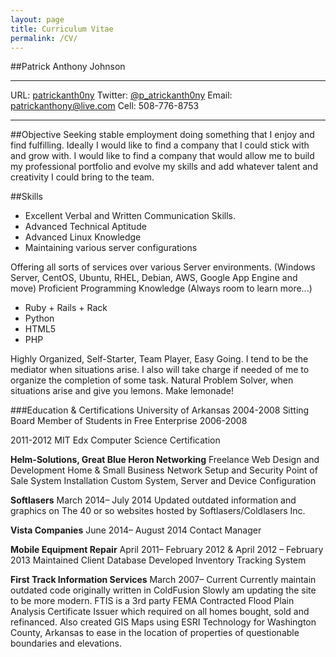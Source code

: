 ```yaml
---
layout: page
title: Curriculum Vitae
permalink: /CV/
---
```


##Patrick Anthony Johnson
***

URL: [patrickanth0ny](http://patrickanthony.github.io)
Twitter: [@p_atrickanth0ny](https://twitter.com/p_atrickanthony)
Email: [patrickanthony@live.com](patrickanthony@live.com)
Cell: 508-776-8753

*** 

##Objective
Seeking stable employment doing something that I enjoy and find fulfilling.
Ideally I would like to find a company that I could stick with and grow with. I would like to find a company that would allow me to build my professional portfolio and evolve my skills and add whatever talent and creativity I could bring to the team.

##Skills
- Excellent Verbal and Written Communication Skills.
- Advanced Technical Aptitude
- Advanced Linux Knowledge
- Maintaining various server configurations

Offering all sorts of services over various
Server environments. (Windows Server, CentOS, Ubuntu, RHEL, Debian, AWS, Google App Engine and move)
  Proficient Programming Knowledge (Always room to learn more...)


-   Ruby + Rails + Rack
-   Python
-   HTML5
-   PHP

  Highly Organized, Self-Starter, Team Player, Easy Going.
  I tend to be the mediator when situations arise. I also will 
take charge if needed of me to organize the completion of some task.
  Natural Problem Solver, when situations arise and give you lemons. Make lemonade!


###Education & Certifications
University of Arkansas
2004-2008
Sitting Board Member of Students in Free Enterprise 2006-2008

2011-2012 MIT Edx Computer Science Certification




**Helm-Solutions, Great Blue Heron Networking**
Freelance Web Design and Development
Home & Small Business Network Setup and Security
Point of Sale System Installation
Custom System, Server and Device Configuration


**Softlasers**
March 2014– July 2014
Updated outdated information and graphics on
The 40 or so websites hosted by Softlasers/Coldlasers Inc.

**Vista Companies**
June 2014– August 2014
Contact Manager

**Mobile Equipment Repair**
April 2011– February 2012 &
April 2012 – February 2013
Maintained Client Database
Developed Inventory Tracking System

**First Track Information Services**
March 2007– Current
Currently maintain outdated code originally written in ColdFusion
Slowly am updating the site to be more modern. FTIS is a 3rd party FEMA Contracted
Flood Plain Analysis Certificate Issuer which required on all homes bought, sold and refinanced. 
Also created GIS Maps using ESRI Technology for Washington County, Arkansas to ease in the location of properties of questionable boundaries and elevations.
